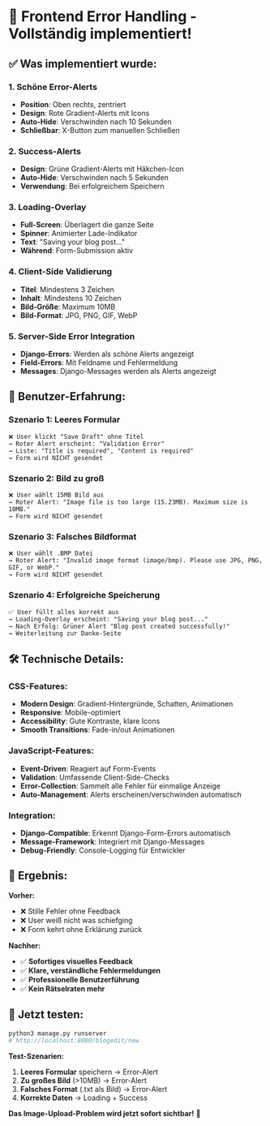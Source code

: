 # 🚨 Frontend Error Handling - Vollständig implementiert!

## ✅ **Was implementiert wurde:**

### **1. Schöne Error-Alerts**
- **Position**: Oben rechts, zentriert
- **Design**: Rote Gradient-Alerts mit Icons
- **Auto-Hide**: Verschwinden nach 10 Sekunden
- **Schließbar**: X-Button zum manuellen Schließen

### **2. Success-Alerts**
- **Design**: Grüne Gradient-Alerts mit Häkchen-Icon
- **Auto-Hide**: Verschwinden nach 5 Sekunden
- **Verwendung**: Bei erfolgreichem Speichern

### **3. Loading-Overlay**
- **Full-Screen**: Überlagert die ganze Seite
- **Spinner**: Animierter Lade-Indikator
- **Text**: "Saving your blog post..."
- **Während**: Form-Submission aktiv

### **4. Client-Side Validierung**
- **Titel**: Mindestens 3 Zeichen
- **Inhalt**: Mindestens 10 Zeichen  
- **Bild-Größe**: Maximum 10MB
- **Bild-Format**: JPG, PNG, GIF, WebP

### **5. Server-Side Error Integration**
- **Django-Errors**: Werden als schöne Alerts angezeigt
- **Field-Errors**: Mit Feldname und Fehlermeldung
- **Messages**: Django-Messages werden als Alerts angezeigt

## 🎯 **Benutzer-Erfahrung:**

### **Szenario 1: Leeres Formular**
```
❌ User klickt "Save Draft" ohne Titel
→ Roter Alert erscheint: "Validation Error"
→ Liste: "Title is required", "Content is required"
→ Form wird NICHT gesendet
```

### **Szenario 2: Bild zu groß**
```  
❌ User wählt 15MB Bild aus
→ Roter Alert: "Image file is too large (15.23MB). Maximum size is 10MB."
→ Form wird NICHT gesendet
```

### **Szenario 3: Falsches Bildformat**
```
❌ User wählt .BMP Datei
→ Roter Alert: "Invalid image format (image/bmp). Please use JPG, PNG, GIF, or WebP."
→ Form wird NICHT gesendet
```

### **Szenario 4: Erfolgreiche Speicherung**
```
✅ User füllt alles korrekt aus
→ Loading-Overlay erscheint: "Saving your blog post..."
→ Nach Erfolg: Grüner Alert "Blog post created successfully!"
→ Weiterleitung zur Danke-Seite
```

## 🛠 **Technische Details:**

### **CSS-Features:**
- **Modern Design**: Gradient-Hintergründe, Schatten, Animationen
- **Responsive**: Mobile-optimiert  
- **Accessibility**: Gute Kontraste, klare Icons
- **Smooth Transitions**: Fade-in/out Animationen

### **JavaScript-Features:**
- **Event-Driven**: Reagiert auf Form-Events
- **Validation**: Umfassende Client-Side-Checks
- **Error-Collection**: Sammelt alle Fehler für einmalige Anzeige
- **Auto-Management**: Alerts erscheinen/verschwinden automatisch

### **Integration:**
- **Django-Compatible**: Erkennt Django-Form-Errors automatisch
- **Message-Framework**: Integriert mit Django-Messages
- **Debug-Friendly**: Console-Logging für Entwickler

## 🎉 **Ergebnis:**

**Vorher:**
- ❌ Stille Fehler ohne Feedback
- ❌ User weiß nicht was schiefging
- ❌ Form kehrt ohne Erklärung zurück

**Nachher:**  
- ✅ **Sofortiges visuelles Feedback**
- ✅ **Klare, verständliche Fehlermeldungen**
- ✅ **Professionelle Benutzerführung**
- ✅ **Kein Rätselraten mehr**

## 🚀 **Jetzt testen:**

```bash
python3 manage.py runserver
# http://localhost:8000/blogedit/new
```

**Test-Szenarien:**
1. **Leeres Formular** speichern → Error-Alert
2. **Zu großes Bild** (>10MB) → Error-Alert  
3. **Falsches Format** (.txt als Bild) → Error-Alert
4. **Korrekte Daten** → Loading + Success

**Das Image-Upload-Problem wird jetzt sofort sichtbar!** 🎯
